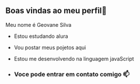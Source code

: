 ## Boas vindas ao meu perfil🤠

Meu nome é Geovane Silva 

- Estou estudando alura
- Vou postar meus pojetos aqui
- Estou me desenvolvendo na linguagem javaScript

- ### Voce pode entrar em contato comigo 📫
